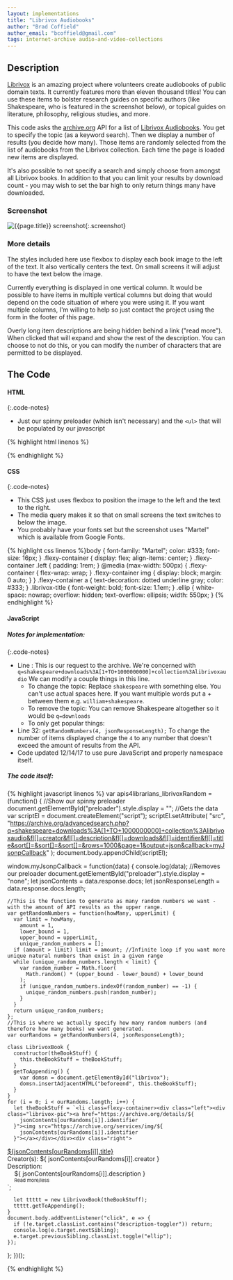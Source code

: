 ```yaml
---
layout: implementations
title: "Librivox Audiobooks"
author: "Brad Coffield"
author_email: "bcoffield@gmail.com" 
tags: internet-archive audio-and-video-collections
---
```


## Description

[Librivox](https://archive.org/details/librivoxaudio) is an amazing project where volunteers create audiobooks of public domain texts. It currently features more than eleven thousand titles! You can use these items to bolster research guides on specific authors (like Shakespeare, who is featured in the screenshot below), or topical guides on literature, philosophy, religious studies, and more. 

This code asks the [archive.org](https://www.archive.org/) API for a list of [Librivox Audiobooks](https://archive.org/details/librivoxaudio). You get to specify the topic (as a keyword search). Then we display a number of results (you decide how many). Those items are randomly selected from the list of audiobooks from the Librivox collection. Each time the page is loaded new items are displayed.

It's also possible to not specify a search and simply choose from amongst all Librivox books. In addition to that you can limit your results by download count - you may wish to set the bar high to only return things many have downloaded.

### Screenshot

![{{page.title}} screenshot]({{site.baseurl}}/assets/{{page.title}}-screenshot.jpg){:.screenshot}

### More details

The styles included here use flexbox to display each book image to the left of the text. It also vertically centers the text. On small screens it will adjust to have the text below the image. 

Currently everything is displayed in one vertical column. It would be possible to have items in multiple vertical columns but doing that would depend on the code situation of where you were using it. If you want multiple columns, I'm willing to help so just contact the project using the form in the footer of this page.

Overly long item descriptions are being hidden behind a link ("read more"). When
clicked that will expand and show the rest of the description. You can choose to not do this, or you can modify the number of characters that are permitted to be displayed.

## The Code

#### HTML

{:.code-notes}

* Just our spinny preloader (which isn't necessary) and the `<ul>` that will be populated by our javascript
  
{% highlight html linenos %} <img src="/assets/img/Eclipse.gif" alt="" id="preloader" style="display:none;">
<ul id="librivox"></ul>
{% endhighlight %}

#### CSS

{:.code-notes}

* This CSS just uses flexbox to position the image to the left and the text to
  the right.
* The media query makes it so that on small screens the text switches to below
  the image.
* You probably have your fonts set but the screenshot uses "Martel" which is available from Google Fonts.

{% highlight css linenos %}body {
    font-family: "Martel";
    color: #333;
    font-size: 16px;
  }
  .flexy-container {
    display: flex;
    align-items: center;
  }
  .flexy-container .left {
    padding: 1rem;
  }
  @media (max-width: 500px) {
    .flexy-container {
      flex-wrap: wrap;
    }
    .flexy-container img {
      display: block;
      margin: 0 auto;
    }
  }
  .flexy-container a {
    text-decoration: dotted underline gray;
    color: #333;
  }
  .librivox-title {
    font-weight: bold;
    font-size: 1.1em;
  }
  .ellip {
    white-space: nowrap;
    overflow: hidden;
    text-overflow: ellipsis;
    width: 550px;
  }
{% endhighlight %}

#### JavaScript

##### Notes for implementation:

{:.code-notes}

* Line : This is our request to the archive. We're concerned with `q=shakespeare+downloads%3A[1+TO+1000000000]+collection%3Alibrivoxaudio` We can modify a couple things in this line.
  * To change the topic: Replace `shakespeare` with something else. You can't use actual spaces here. If you want multiple words put a + between them e.g. `william+shakespeare`.
  * To remove the topic: You can remove Shakespeare altogether so it would be `q=downloads`
  * To only get popular things: 
* Line 32: `getRandomNumbers(4, jsonResponseLength);` To change the number of items displayed change the `4` to any number that doesn't exceed the amount of results from the API.
* Code updated 12/14/17 to use pure JavaScript and properly namespace itself.

##### The code itself:

{% highlight javascript linenos %} var apis4librarians_librivoxRandom = (function() {
  //Show our spinny preloader
  document.getElementById("preloader").style.display = "";
  //Gets the data
  var scriptEl = document.createElement("script");
  scriptEl.setAttribute(
    "src",
    "https://archive.org/advancedsearch.php?q=shakespeare+downloads%3A[1+TO+1000000000]+collection%3Alibrivoxaudio&fl[]=creator&fl[]=description&fl[]=downloads&fl[]=identifier&fl[]=title&sort[]=&sort[]=&sort[]=&rows=1000&page=1&output=json&callback=myJsonpCallback"
  );
  document.body.appendChild(scriptEl);

  window.myJsonpCallback = function(data) {
    console.log(data);
    //Removes our preloader
    document.getElementById("preloader").style.display = "none";
    let jsonContents = data.response.docs;
    let jsonResponseLength = data.response.docs.length;

    //This is the function to generate as many random numbers we want - with the amount of API results as the upper range.
    var getRandomNumbers = function(howMany, upperLimit) {
      var limit = howMany,
        amount = 1,
        lower_bound = 1,
        upper_bound = upperLimit,
        unique_random_numbers = [];
      if (amount > limit) limit = amount; //Infinite loop if you want more unique natural numbers than exist in a given range
      while (unique_random_numbers.length < limit) {
        var random_number = Math.floor(
          Math.random() * (upper_bound - lower_bound) + lower_bound
        );
        if (unique_random_numbers.indexOf(random_number) == -1) {
          unique_random_numbers.push(random_number);
        }
      }
      return unique_random_numbers;
    };
    //This is where we actually specify how many random numbers (and therefore how many books) we want generated.
    var ourRandoms = getRandomNumbers(4, jsonResponseLength);

    class LibrivoxBook {
      constructor(theBookStuff) {
        this.theBookStuff = theBookStuff;
      }
      getToAppending() {
        var domsn = document.getElementById("librivox");
        domsn.insertAdjacentHTML("beforeend", this.theBookStuff);
      }
    }
    for (i = 0; i < ourRandoms.length; i++) {
      let theBookStuff = `<li class=flexy-container><div class="left"><div class="librivox-pic"><a href="https://archive.org/details/${
        jsonContents[ourRandoms[i]].identifier
      }"><img src="https://archive.org/services/img/${
        jsonContents[ourRandoms[i]].identifier
      }"></a></div></div><div class="right">
 <div class="librivox-title"><a href="https://archive.org/details/${
   jsonContents[ourRandoms[i]].identifier
 }">${jsonContents[ourRandoms[i]].title}</a></div>
 <div class="librivox-creator">Creator(s): ${
   jsonContents[ourRandoms[i]].creator
 }</div>
 <div class="librivox-description">Description:  <div class="item-description-content ellip" style="margin-left:1rem;">${
   jsonContents[ourRandoms[i]].description
 }</div><a class="description-toggler" style="cursor:pointer;font-size:11px;margin-left:1rem;">Read more/less</a></div>


 </div>
 </li>`;

      let ttttt = new LibrivoxBook(theBookStuff);
      ttttt.getToAppending();
    }
    document.body.addEventListener("click", e => {
      if (!e.target.classList.contains("description-toggler")) return;
      console.log(e.target.nextSibling);
      e.target.previousSibling.classList.toggle("ellip");
    });
  };
})();


{% endhighlight %}
